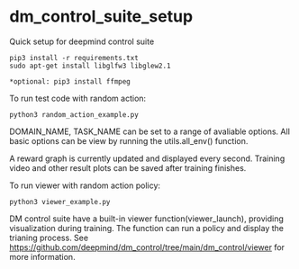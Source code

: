 # dm_control_suite_setup

Quick setup for deepmind control suite

```
pip3 install -r requirements.txt
sudo apt-get install libglfw3 libglew2.1

*optional: pip3 install ffmpeg
```

To run test code with random action:
```
python3 random_action_example.py
```
DOMAIN_NAME, TASK_NAME can be set to a range of avaliable options. All basic options can be view by running the utils.all_env() function.

A reward graph is currently updated and displayed every second. Training video and other result plots can be saved after training finishes.

To run viewer with random action policy:
```
python3 viewer_example.py
```
DM control suite have a built-in viewer function(viewer_launch), providing visualization during training. The function can run a policy and display the trianing process. See https://github.com/deepmind/dm_control/tree/main/dm_control/viewer for more information.